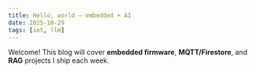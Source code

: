 ```yaml
---
title: Hello, world — embedded + AI
date: 2025-10-29
tags: [iot, llm]
---
```


Welcome! This blog will cover **embedded firmware**, **MQTT/Firestore**, and **RAG** projects I ship each week.